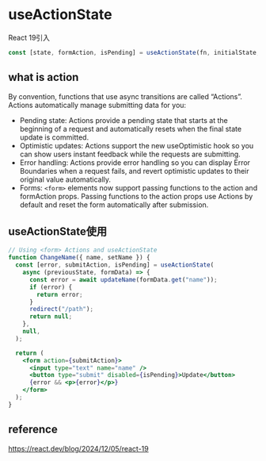 # useActionState
React 19引入

```ts
const [state, formAction, isPending] = useActionState(fn, initialState, permalink?);
```

## what is action
By convention, functions that use async transitions are called “Actions”. 
Actions automatically manage submitting data for you:

- Pending state: Actions provide a pending state that starts at the beginning of a request and automatically resets when the final state update is committed.
- Optimistic updates: Actions support the new useOptimistic hook so you can show users instant feedback while the requests are submitting.
- Error handling: Actions provide error handling so you can display Error Boundaries when a request fails, and revert optimistic updates to their original value automatically.
- Forms: `<form>` elements now support passing functions to the action and formAction props. Passing functions to the action props use Actions by default and reset the form automatically after submission.

## useActionState使用
```jsx
// Using <form> Actions and useActionState
function ChangeName({ name, setName }) {
  const [error, submitAction, isPending] = useActionState(
    async (previousState, formData) => {
      const error = await updateName(formData.get("name"));
      if (error) {
        return error;
      }
      redirect("/path");
      return null;
    },
    null,
  );

  return (
    <form action={submitAction}>
      <input type="text" name="name" />
      <button type="submit" disabled={isPending}>Update</button>
      {error && <p>{error}</p>}
    </form>
  );
}
```

## reference
https://react.dev/blog/2024/12/05/react-19
